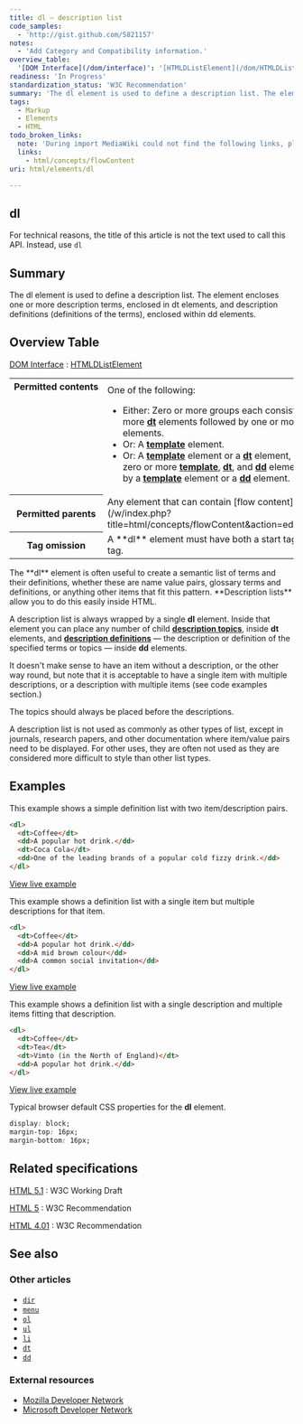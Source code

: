 ```yaml
---
title: dl – description list
code_samples:
  - 'http://gist.github.com/5821157'
notes:
  - 'Add Category and Compatibility information.'
overview_table:
  '[DOM Interface](/dom/interface)': '[HTMLDListElement](/dom/HTMLDListElement)'
readiness: 'In Progress'
standardization_status: 'W3C Recommendation'
summary: 'The dl element is used to define a description list. The element encloses one or more description terms, enclosed in dt elements, and description definitions (definitions of the terms), enclosed within dd elements.'
tags:
  - Markup
  - Elements
  - HTML
todo_broken_links:
  note: 'During import MediaWiki could not find the following links, please fix and adjust this list.'
  links:
    - html/concepts/flowContent
uri: html/elements/dl

---
```

## dl

For technical reasons, the title of this article is not the text used to call this API. Instead, use `dl`

## Summary

The dl element is used to define a description list. The element encloses one or more description terms, enclosed in dt elements, and description definitions (definitions of the terms), enclosed within dd elements.

## Overview Table

[DOM Interface](/dom/interface)
:   [HTMLDListElement](/dom/HTMLDListElement)

<table class="wikitable">
<tr>
<th style="vertical-align: top" id="permitted-contents">
Permitted contents

</th>
<td style="vertical-align: top; padding-top: 10px">
One of the following:

-   Either: Zero or more groups each consisting of one or more [**dt**](/html/elements/dt) elements followed by one or more [**dd**](/html/elements/dt) elements.
-   Or: A [**template**](/html/elements/template) element.
-   Or: A [**template**](/html/elements/template) element or a [**dt**](/html/elements/dt) element, followed by zero or more [**template**](/html/elements/template), [**dt**](/html/elements/dt), and [**dd**](/html/elements/dd) elements, followed by a [**template**](/html/elements/template) element or a [**dd**](/html/elements/dd) element.

</td>
</tr>
<tr>
<th id="permitted-parents">
Permitted parents

</th>
<td>
Any element that can contain [flow content](/w/index.php?title=html/concepts/flowContent&action=edit&redlink=1).

</td>
</tr>
<tr>
<th id="tag-omission">
Tag omission

</th>
<td>
A **dl** element must have both a start tag and an end tag.

</td>
</tr>
</table>
The **dl** element is often useful to create a semantic list of terms and their definitions, whether these are name value pairs, glossary terms and definitions, or anything other items that fit this pattern. **Description lists** allow you to do this easily inside HTML.

A description list is always wrapped by a single **dl** element. Inside that element you can place any number of child [**description topics**](/html/elements/dt), inside **dt** elements, and [**description definitions**](/html/elements/dd) — the description or definition of the specified terms or topics — inside **dd** elements.

It doesn't make sense to have an item without a description, or the other way round, but note that it is acceptable to have a single item with multiple descriptions, or a description with multiple items (see code examples section.)

The topics should always be placed before the descriptions.

A description list is not used as commonly as other types of list, except in journals, research papers, and other documentation where item/value pairs need to be displayed. For other uses, they are often not used as they are considered more difficult to style than other list types.

## Examples

This example shows a simple definition list with two item/description pairs.

``` html
<dl>
  <dt>Coffee</dt>
  <dd>A popular hot drink.</dd>
  <dt>Coca Cola</dt>
  <dd>One of the leading brands of a popular cold fizzy drink.</dd>
</dl>
```

[View live example](http://code.webplatform.org/gist/5821157)

This example shows a definition list with a single item but multiple descriptions for that item.

``` html
<dl>
  <dt>Coffee</dt>
  <dd>A popular hot drink.</dd>
  <dd>A mid brown colour</dd>
  <dd>A common social invitation</dd>
</dl>
```

[View live example](http://code.webplatform.org/gist/5821157)

This example shows a definition list with a single description and multiple items fitting that description.

``` html
<dl>
  <dt>Coffee</dt>
  <dt>Tea</dt>
  <dt>Vimto (in the North of England)</dt>
  <dd>A popular hot drink.</dd>
</dl>
```

[View live example](http://code.webplatform.org/gist/5821157)

Typical browser default CSS properties for the **dl** element.

``` css
display: block;
margin-top: 16px;
margin-bottom: 16px;
```

## Related specifications

[HTML 5.1](http://www.w3.org/TR/html51/grouping-content.html#the-dl-element)
:   W3C Working Draft

[HTML 5](http://www.w3.org/TR/html5/grouping-content.html#the-dl-element)
:   W3C Recommendation

[HTML 4.01](http://www.w3.org/TR/html401/struct/lists.html#edef-DL)
:   W3C Recommendation

## See also

### Other articles

-   [`dir`](/html/elements/dir)
-   [`menu`](/html/elements/menu)
-   [`ol`](/html/elements/ol)
-   [`ul`](/html/elements/ul)
-   [`li`](/html/elements/li)
-   [`dt`](/html/elements/dt)
-   [`dd`](/html/elements/dd)

### External resources

-   [Mozilla Developer Network](https://developer.mozilla.org/en-US/docs/HTML/Element/dl)
-   [Microsoft Developer Network](http://msdn.microsoft.com/en-us/library/ie/ms535241%28v=vs.85%29.aspx)
